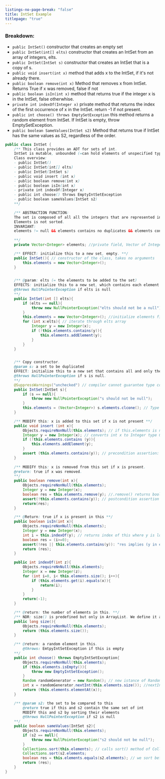 ```yaml
---
listings-no-page-break: "false"
title: IntSet Example
titlepage: "true"
---
```

### Breakdown: 
- `public IntSet()` constructor that creates an empty set
- `public IntSet(int[] elts)` constructor that creates an IntSet from an array of integers, elts. 
- `public IntSet(IntSet s)` constructor that creates an IntSet that is a copy of s. 
- `public void insert(int x)` method that adds x to the IntSet, if it's not already there. 
- `public boolean remove(int x)` Method that removes x from IntSet. Returns True if x was removed, false if not
- `public boolean isIn(int x)`  method that returns true if the integer x is in the IntSet, false otherwhise. 
- `private int indexOf(Integer x)`  private method that returns the index of the first occurrence of x in the IntSet. return -1 if not present. 
- `public int choose() throws EmptySetException` this method returns a random element from IntSet. If IntSet is empty, throw EmptySetException. 
- `public boolean SameValues(IntSet s2)` Method that returns true if IntSet has the same values as S2, regardless of the order. 

```java
public class IntSet {
	/** This class provides an ADT for sets of int. 
	IntSet is mutable, unbounded (=can hold elements of unspecified type)
	Class overview: 
	- public IntSet()
	- public IntSet(int[] elts)
	- public IntSet(IntSet s)
	- public void insert (int x)
	- public boolean remove(int x)
	- public boolean isIn(int x)
	- private int indexOf(Integer x)
	- public int choose() throws EmptyIntSetException
	- public boolean sameValues(IntSet s2)
	**/

	/** ABSTRACTION FUNCTION: 
	The set is composed of all all the integers that are represented in this.elements
	Elements is not sorted. 
	INVARIANT: 
	elements != null && elements contains no duplicates && elements containes boxed int (Integer)
	
	**/
	private Vector<Integer> elements; //private field, Vector of Integer Objects.

	/** EFFECT: initialize this to a new set, empty. **/
	public IntSet(){ // constructor of the class, takes no arguments
		this.elements = new Vector<Integer>();
	}


	/** @param: elts (= the elements to be added to the set)
	EFFECTS: initialize this to a new set, which contains each element of elts. Duplicated elements are not considered
	@throws NullPointerException if elts is null 
	**/
	public IntSet(int [] elts){
		if (elts == null){
			throw new NullPointerException("elts should not be a null");
		}
		this.elements = new Vector<Integer>(); //initialize elements field to a new ampty Vector of Integer. 
		for (int x:elts){ // iterate through elts array
			Integer y = new Integer(x); 
			if (!this.elements.contains(y)){
				this.elements.addElement(y);
			}
		}
	}


	/** Copy constructor. 
	@param s: a set to be duplicated
	EFFECT: initialize this to a new set that contains all and only the elements of s. 
	@throws NullPointerException if s is null. 
	**/
	@SuppressWarnings("unchecked") // compiler cannot guarantee type conversions are valid (unchecked type conversion) --> warnings 
	public IntSet(IntSet s){
		if (s == null){
			throw new NullPointerException("s should not be null");
		}
		this.elements = (Vector<Integer>) s.elements.clcone(); // Type casting. clone() is a predefined method. 
	}

	/** MODIFY this: x is added to this set if x is not present **/
	public void insert (int x){
		Objects.requireNonNull(this.elements); // if this.elements is null, NullPointerException is thrown
		Integer y = new Integer(x); // converts int x to Integer type Object. Necessary because elements field stores Integer Objects, not primitives. 
		if (!this.elements.contains (y)){
			this.elements.addElement(y);
		}
		assert (this.elements.contains(y)); // precondition assertion: checks if condition is true before executing some code: checks if the elements field contains the Integer Object Y after it has been added to the set. (ensures that addElement worked)
	}
	
	/** MODIFY this: x is removed from this set if x is present. 
	@return: true if x was removed. 
	**/
	public boolean remove(int x){
		Objects.requireNonNull(this.elements);
		Integer y = new Integer(x);
		boolean res = this.elements.remove(y); //.remove() returns bool true if removal was successful
		assert(!this.elements.contains(y)); // postcondition assertion 
		return(res);
	}

	/** @Return: true if x is present in this **/
	public boolean isIn(int x){
		Objects.requireNonNull(this.elements);
		Integer y = new Integer(x);
		int i = this.indexOf(y); // returns index of this where y is located. -1 if not found 
		boolean res = (i>=0);
		assert(!res || this.elements.contains(y)): "res implies (y in elements)";
		return (res);
	}

	public int indexOf(int z){
		Objects.requireNnNull(this.elements);
		Integer x = new Integer(z);
		for (int i=0, i< this.elements.size(); i++){
			if (this.elements.get(i).equals(x)){
				return(i);
			}
		}
		return(-1);
	}

	/** @return: the number of elements in this. **/
	/** NDR: size() is predefined but only in ArrayList. We define it again here.**/
	public long size(){
		Objects.requireNonNull(this.elements);
		return (this.elements.size());
	}

	/** @return: a random element in this.
		@throws: EmtpyIntSetException if this is empty
	**/
	public int choose() throws EmptyIntSetException{
		Objects.requireNonNull(this.elements);
		if (this.elements.isEmpty()){
			throw new EmptyIntSetException();
		}
		Random randomGenerator = new Random(); // new istance of Random class, used to create random numbers
		int x = randomGenerator.nextInt(this.elements.size()); //nextInt is a method of Random class. Generates a random int from 0 to this.elements.size
		return (this.elements.elementAt(x));
	}

	/** @param s2: the set to be compared to this
		@return true if this and s2 contain the same set of int 
		MODIFY this and s2 by sorting their elements
		@throws NullPointerException if s2 is null
	**/
	public boolean sameValues(IntSet s2){
		Objects.requireNonNull(this.elements);
		if (s2 == null){
			throw new NullPointerException("s2 should not be null");
		}
		Collections.sort(this.elements); // calls sort() method of Collection class, utility class in Java Collections Framework. 
		Collections.sort(s2.elements;
		boolean res = this.elements.equals(s2.elements); // we sort before because equals() is sensitive to the order of the elements. C
		return (res);
	}
}

```